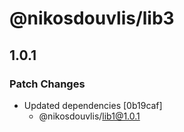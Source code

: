 # @nikosdouvlis/lib3

## 1.0.1

### Patch Changes

- Updated dependencies [0b19caf]
  - @nikosdouvlis/lib1@1.0.1

